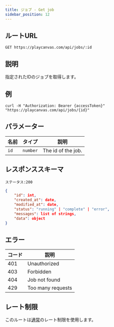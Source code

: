 ```yaml
---
title: ジョブ - Get job
sidebar_position: 12
---
```


## ルートURL

```none
GET https://playcanvas.com/api/jobs/:id
```

## 説明

指定されたIDのジョブを取得します。

## 例

```none
curl -H "Authorization: Bearer {accessToken}" "https://playcanvas.com/api/jobs/{id}"
```

## パラメーター

| 名前 | タイプ     | 説明        |
| ---- | -------- | ------------------ |
| `id` | `number` | The id of the job. |

## レスポンススキーマ

```none
ステータス:200
```

```json
{
    "id": int,
    "created_at": date,
    "modified_at": date,
    "status": "running" | "complete" | "error",
    "messages": list of strings,
    "data": object
}
```

## エラー

| コード | 説明       |
| ---- | ----------------- |
| 401  | Unauthorized      |
| 403  | Forbidden         |
| 404  | Job not found     |
| 429  | Too many requests |

## レート制限

このルートは[通常][1]のレート制限を使用します。

[1]: /user-manual/api#rate-limiting
